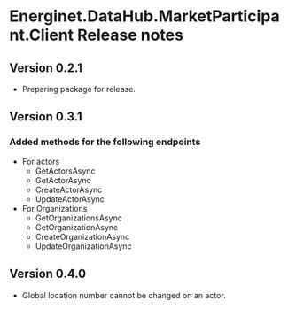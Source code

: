 # Energinet.DataHub.MarketParticipant.Client Release notes

## Version 0.2.1

- Preparing package for release.

## Version 0.3.1

### Added methods for the following endpoints

- For actors
    - GetActorsAsync
    - GetActorAsync
    - CreateActorAsync
    - UpdateActorAsync
- For Organizations
    - GetOrganizationsAsync
    - GetOrganizationAsync
    - CreateOrganizationAsync
    - UpdateOrganizationAsync

## Version 0.4.0

- Global location number cannot be changed on an actor.
